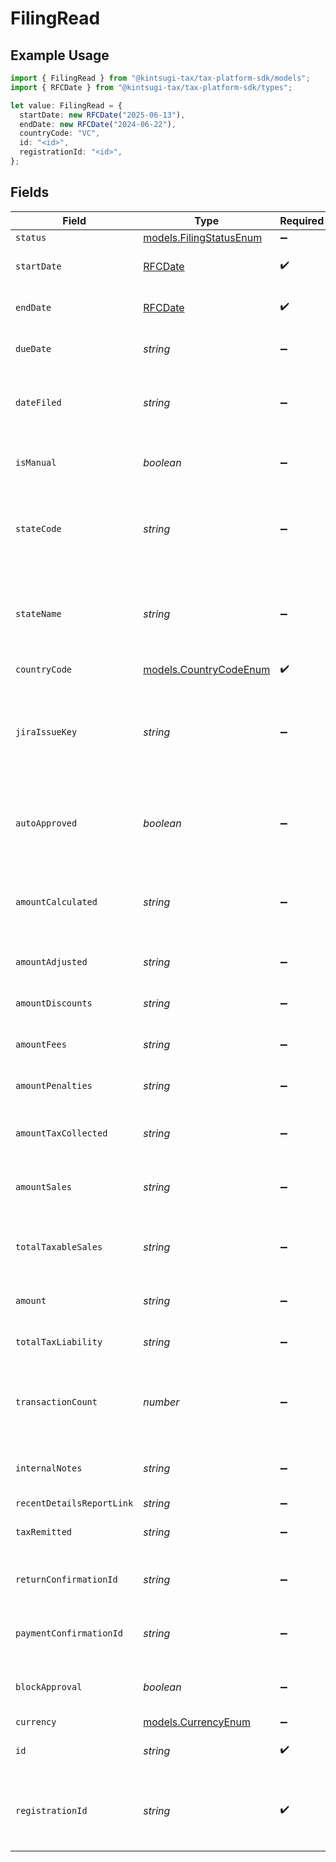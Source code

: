 # FilingRead

## Example Usage

```typescript
import { FilingRead } from "@kintsugi-tax/tax-platform-sdk/models";
import { RFCDate } from "@kintsugi-tax/tax-platform-sdk/types";

let value: FilingRead = {
  startDate: new RFCDate("2025-06-13"),
  endDate: new RFCDate("2024-06-22"),
  countryCode: "VC",
  id: "<id>",
  registrationId: "<id>",
};
```

## Fields

| Field                                                                                     | Type                                                                                      | Required                                                                                  | Description                                                                               |
| ----------------------------------------------------------------------------------------- | ----------------------------------------------------------------------------------------- | ----------------------------------------------------------------------------------------- | ----------------------------------------------------------------------------------------- |
| `status`                                                                                  | [models.FilingStatusEnum](../models/filingstatusenum.md)                                  | :heavy_minus_sign:                                                                        | N/A                                                                                       |
| `startDate`                                                                               | [RFCDate](../types/rfcdate.md)                                                            | :heavy_check_mark:                                                                        | The start date of the filing period.                                                      |
| `endDate`                                                                                 | [RFCDate](../types/rfcdate.md)                                                            | :heavy_check_mark:                                                                        | The end date of the filing period.                                                        |
| `dueDate`                                                                                 | *string*                                                                                  | :heavy_minus_sign:                                                                        | The due date of the filing.                                                               |
| `dateFiled`                                                                               | *string*                                                                                  | :heavy_minus_sign:                                                                        | The date the filing was completed, if applicable.                                         |
| `isManual`                                                                                | *boolean*                                                                                 | :heavy_minus_sign:                                                                        | Indicates if the filing was done manually.                                                |
| `stateCode`                                                                               | *string*                                                                                  | :heavy_minus_sign:                                                                        | The code of the state associated with the filing (e.g., IA, NY).                          |
| `stateName`                                                                               | *string*                                                                                  | :heavy_minus_sign:                                                                        | The name of the state associated with the filing<br/>        (e.g., Iowa, New York).      |
| `countryCode`                                                                             | [models.CountryCodeEnum](../models/countrycodeenum.md)                                    | :heavy_check_mark:                                                                        | N/A                                                                                       |
| `jiraIssueKey`                                                                            | *string*                                                                                  | :heavy_minus_sign:                                                                        | The associated JIRA issue key for tracking the filing,<br/>        if available. Can be null. |
| `autoApproved`                                                                            | *boolean*                                                                                 | :heavy_minus_sign:                                                                        | Indicates if the filing was auto-approved. Defaults to false.                             |
| `amountCalculated`                                                                        | *string*                                                                                  | :heavy_minus_sign:                                                                        | The calculated amount for the filing. Defaults to 0.00.                                   |
| `amountAdjusted`                                                                          | *string*                                                                                  | :heavy_minus_sign:                                                                        | Adjusted amount, if any.                                                                  |
| `amountDiscounts`                                                                         | *string*                                                                                  | :heavy_minus_sign:                                                                        | Discounts applied to the filing.                                                          |
| `amountFees`                                                                              | *string*                                                                                  | :heavy_minus_sign:                                                                        | Discounts applied to the amount.                                                          |
| `amountPenalties`                                                                         | *string*                                                                                  | :heavy_minus_sign:                                                                        | Penalties applied to the filing.                                                          |
| `amountTaxCollected`                                                                      | *string*                                                                                  | :heavy_minus_sign:                                                                        | Total tax collected during the filing period.                                             |
| `amountSales`                                                                             | *string*                                                                                  | :heavy_minus_sign:                                                                        | Total sales amount during the filing period.                                              |
| `totalTaxableSales`                                                                       | *string*                                                                                  | :heavy_minus_sign:                                                                        | Total taxable amount during the filing period.                                            |
| `amount`                                                                                  | *string*                                                                                  | :heavy_minus_sign:                                                                        | Final amount due for the filing.                                                          |
| `totalTaxLiability`                                                                       | *string*                                                                                  | :heavy_minus_sign:                                                                        | Total tax liability for the filing.                                                       |
| `transactionCount`                                                                        | *number*                                                                                  | :heavy_minus_sign:                                                                        | Total number of transactions associated with the filing.                                  |
| `internalNotes`                                                                           | *string*                                                                                  | :heavy_minus_sign:                                                                        | Notes or comments related to the filing.                                                  |
| `recentDetailsReportLink`                                                                 | *string*                                                                                  | :heavy_minus_sign:                                                                        | N/A                                                                                       |
| `taxRemitted`                                                                             | *string*                                                                                  | :heavy_minus_sign:                                                                        | The amount of tax remitted.                                                               |
| `returnConfirmationId`                                                                    | *string*                                                                                  | :heavy_minus_sign:                                                                        | Return confirmation ID, if applicable.                                                    |
| `paymentConfirmationId`                                                                   | *string*                                                                                  | :heavy_minus_sign:                                                                        | Payment confirmation ID, if applicable.                                                   |
| `blockApproval`                                                                           | *boolean*                                                                                 | :heavy_minus_sign:                                                                        | Indicates if the filing can be approved.                                                  |
| `currency`                                                                                | [models.CurrencyEnum](../models/currencyenum.md)                                          | :heavy_minus_sign:                                                                        | N/A                                                                                       |
| `id`                                                                                      | *string*                                                                                  | :heavy_check_mark:                                                                        | Unique identifier for the filing.                                                         |
| `registrationId`                                                                          | *string*                                                                                  | :heavy_check_mark:                                                                        | Identifier for the registration associated with the filing.                               |